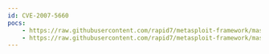 ```yaml
---
id: CVE-2007-5660
pocs:
    - https://raw.githubusercontent.com/rapid7/metasploit-framework/master/modules/exploits/windows/browser/macrovision_downloadandexecute.rb
    - https://raw.githubusercontent.com/rapid7/metasploit-framework/master/modules/exploits/windows/browser/macrovision_unsafe.rb
---
```

